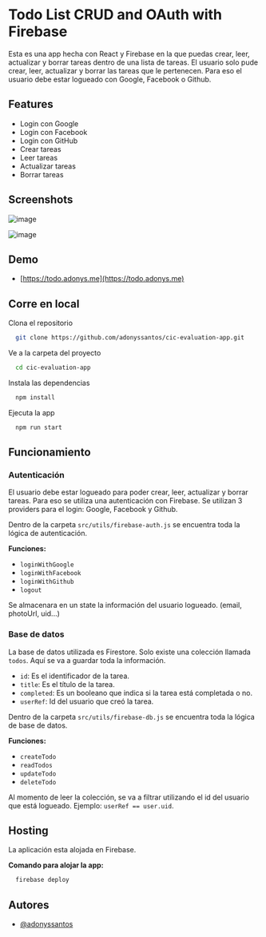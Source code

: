 # Todo List CRUD and OAuth with Firebase

Esta es una app hecha con React y Firebase en la que puedas crear, leer, actualizar y borrar tareas dentro de una lista de tareas. El usuario solo pude crear, leer, actualizar y borrar las tareas que le pertenecen. Para eso el usuario debe estar logueado con Google, Facebook o Github.

## Features

- Login con Google
- Login con Facebook
- Login con GitHub
- Crear tareas
- Leer tareas
- Actualizar tareas
- Borrar tareas

## Screenshots

![image](https://user-images.githubusercontent.com/58638286/168086679-63a7d8a9-fd3e-4a16-acd7-f83adb56b6bd.png)

![image](https://user-images.githubusercontent.com/58638286/168086758-b1771a38-170b-40ea-beba-790f03baa8d1.png)


## Demo

- [https://todo.adonys.me](https://todo.adonys.me)

## Corre en local

Clona el repositorio

```bash
  git clone https://github.com/adonyssantos/cic-evaluation-app.git
```

Ve a la carpeta del proyecto

```bash
  cd cic-evaluation-app
```

Instala las dependencias

```bash
  npm install
```

Ejecuta la app

```bash
  npm run start
```

## Funcionamiento

### Autenticación

El usuario debe estar logueado para poder crear, leer, actualizar y borrar tareas. Para eso se utiliza una autenticación con Firebase. Se utilizan 3 providers para el login: Google, Facebook y Github.

Dentro de la carpeta `src/utils/firebase-auth.js` se encuentra toda la lógica de autenticación.

**Funciones:**

- `loginWithGoogle`
- `loginWithFacebook`
- `loginWithGithub`
- `logout`

Se almacenara en un state la información del usuario logueado. (email, photoUrl, uid...)

### Base de datos

La base de datos utilizada es Firestore. Solo existe una colección llamada `todos`. Aquí se va a guardar toda la información.

- `id`: Es el identificador de la tarea.
- `title`: Es el título de la tarea.
- `completed`: Es un booleano que indica si la tarea está completada o no.
- `userRef`: Id del usuario que creó la tarea.

Dentro de la carpeta `src/utils/firebase-db.js` se encuentra toda la lógica de base de datos.

**Funciones:**

- `createTodo`
- `readTodos`
- `updateTodo`
- `deleteTodo`

Al momento de leer la colección, se va a filtrar utilizando el id del usuario que está logueado. Ejemplo: `userRef == user.uid`.

## Hosting

La aplicación esta alojada en Firebase.

**Comando para alojar la app:**

```bash
  firebase deploy
```

## Autores

- [@adonyssantos](https://www.github.com/adonyssantos)
